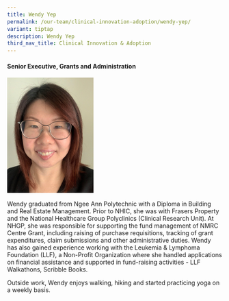 ```yaml
---
title: Wendy Yep
permalink: /our-team/clinical-innovation-adoption/wendy-yep/
variant: tiptap
description: Wendy Yep
third_nav_title: Clinical Innovation & Adoption
---
```

<h4><strong>Senior Executive, Grants and Administration</strong></h4>
<p></p>
<div class="isomer-image-wrapper">
<img style="width: 40%;" height="auto" width="100%" alt="Wendy Yep" src="/images/About/Our Team/Clinical Innovation &amp; Adoption/WendyYep_Bio.jpg">
</div>
<p>Wendy graduated from Ngee Ann Polytechnic with a Diploma in Building and
Real Estate Management. Prior to NHIC, she was with Frasers Property and
the National Healthcare Group Polyclinics (Clinical Research Unit). At
NHGP, she was responsible for supporting the fund management of NMRC Centre
Grant, including raising of purchase requisitions, tracking of grant expenditures,
claim submissions and other administrative duties. Wendy has also gained
experience working with the Leukemia &amp; Lymphoma Foundation (LLF), a
Non-Profit Organization where she handled applications on financial assistance
and supported in fund-raising activities - LLF Walkathons, Scribble Books.&nbsp;&nbsp;&nbsp;</p>
<p>Outside work, Wendy enjoys walking, hiking and started practicing yoga
on a weekly basis.</p>